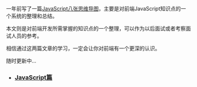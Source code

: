 一年前写了一篇[JavaScript八张思维导图](https://juejin.im/post/5a6e881af265da3e2f0134e3)，主要是对前端JavaScript知识点的一个系统的整理和总结。

本文则是对前端开发所需掌握的知识点的一个整理，可以作为以后面试或者考察面试人员的参考。

相信通过这两篇文章的学习，一定会让你对前端有一个更深的认识。

随时更新中...

- ### [JavaScript篇](https://github.com/lidaguang1989/frontent-interview/blob/master/javascript.md)
